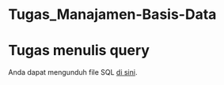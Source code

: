 # Tugas_Manajamen-Basis-Data
# Tugas menulis query
Anda dapat mengunduh file SQL [di sini](./toko_mini_market.sql).
